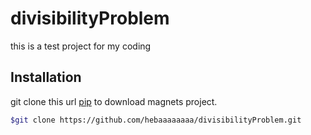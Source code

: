 # divisibilityProblem



this is a test project for my coding

## Installation

git clone this url [pip](https://github.com/hebaaaaaaaa/divisibilityProblem.git) to download magnets project.

```bash
$git clone https://github.com/hebaaaaaaaa/divisibilityProblem.git
```
